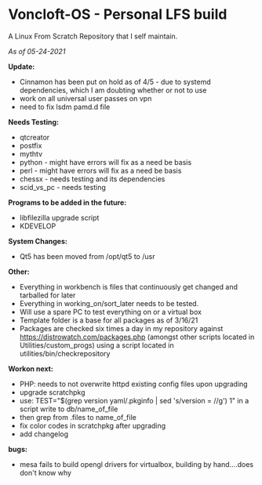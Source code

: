 # Voncloft-OS - Personal LFS build

A Linux From Scratch Repository that I self maintain.

_As of 05-24-2021_

**Update:**
- Cinnamon has been put on hold as of 4/5 - due to systemd dependencies, which I am doubting whether or not to use
- work on all universal user passes on vpn
- need to fix lsdm pamd.d file

**Needs Testing:**
- qtcreator
- postfix
- mythtv
- python - might have errors will fix as a need be basis
- perl - might have errors will fix as a need be basis
- chessx - needs testing and its dependencies
- scid_vs_pc - needs testing

**Programs to be added in the future:**
- libfilezilla upgrade script
- KDEVELOP

**System Changes:**
- Qt5 has been moved from /opt/qt5 to /usr

**Other:**
- Everything in workbench is files that continuously get changed and tarballed for later
- Everything in working_on/sort_later needs to be tested.
- Will use a spare PC to test everything on or a virtual box
- Template folder is a base for all packages as of 3/16/21
- Packages are checked six times a day in my repository against https://distrowatch.com/packages.php (amongst other scripts located in Utilities/custom_progs) using a script located in utilities/bin/checkrepository

**Workon next:**
- PHP: needs to not overwrite httpd existing config files upon upgrading
- upgrade scratchpkg 
- use:  TEST="$(grep version yaml/.pkginfo | sed 's/version = //g') 1" in a script write to db/name_of_file
- then grep from .files to name_of_file
- fix color codes in scratchpkg after upgrading
- add changelog

**bugs:**
- mesa fails to build opengl drivers for virtualbox, building by hand....does don't know why
